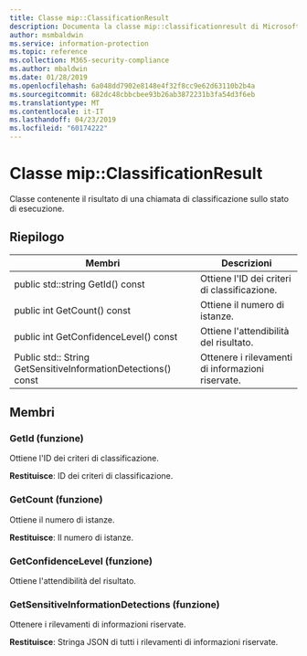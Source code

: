 ```yaml
---
title: Classe mip::ClassificationResult
description: Documenta la classe mip::classificationresult di Microsoft Information Protection (MIP) SDK.
author: msmbaldwin
ms.service: information-protection
ms.topic: reference
ms.collection: M365-security-compliance
ms.author: mbaldwin
ms.date: 01/28/2019
ms.openlocfilehash: 6a048dd7902e8148e4f32f8cc9e62d63110b2b4a
ms.sourcegitcommit: 682dc48cbbcbee93b26ab3872231b3fa54d3f6eb
ms.translationtype: MT
ms.contentlocale: it-IT
ms.lasthandoff: 04/23/2019
ms.locfileid: "60174222"
---
```

# <a name="class-mipclassificationresult"></a>Classe mip::ClassificationResult 
Classe contenente il risultato di una chiamata di classificazione sullo stato di esecuzione.
  
## <a name="summary"></a>Riepilogo
 Membri                        | Descrizioni                                
--------------------------------|---------------------------------------------
public std::string GetId() const  |  Ottiene l'ID dei criteri di classificazione.
public int GetCount() const  |  Ottiene il numero di istanze.
public int GetConfidenceLevel() const  |  Ottiene l'attendibilità del risultato.
Public std:: String GetSensitiveInformationDetections() const  |  Ottenere i rilevamenti di informazioni riservate.
  
## <a name="members"></a>Membri
  
### <a name="getid-function"></a>GetId (funzione)
Ottiene l'ID dei criteri di classificazione.

  
**Restituisce**: ID dei criteri di classificazione.
  
### <a name="getcount-function"></a>GetCount (funzione)
Ottiene il numero di istanze.

  
**Restituisce**: Il numero di istanze.
  
### <a name="getconfidencelevel-function"></a>GetConfidenceLevel (funzione)
Ottiene l'attendibilità del risultato.
  
### <a name="getsensitiveinformationdetections-function"></a>GetSensitiveInformationDetections (funzione)
Ottenere i rilevamenti di informazioni riservate.

  
**Restituisce**: Stringa JSON di tutti i rilevamenti di informazioni riservate.
